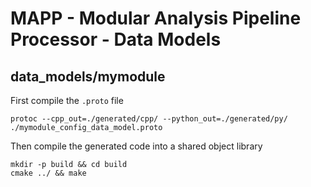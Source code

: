 # MAPP - Modular Analysis Pipeline Processor - Data Models

## data_models/mymodule
First compile the `.proto` file

    protoc --cpp_out=./generated/cpp/ --python_out=./generated/py/ ./mymodule_config_data_model.proto 

Then compile the generated code into a shared object library

    mkdir -p build && cd build
    cmake ../ && make
